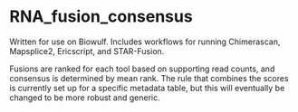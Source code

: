 # RNA_fusion_consensus

Written for use on Biowulf. Includes workflows for running Chimerascan, Mapsplice2, Ericscript, and STAR-Fusion. 

Fusions are ranked for each tool based on supporting read counts, and consensus is determined by mean rank. The rule that combines
the scores is currently set up for a specific metadata table, but this will eventually be changed to be more robust and generic.
